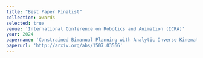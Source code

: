 ```yaml
---
title: "Best Paper Finalist"
collection: awards
selected: true
venue: 'International Conference on Robotics and Animation (ICRA)'
year: 2024
papername: 'Constrained Bimanual Planning with Analytic Inverse Kinematics'
paperurl: 'http://arxiv.org/abs/1507.03566'
---
```


<!--The contents above will be part of a list of publications, if the user clicks the link for the publication than the contents of section will be rendered as a full page, allowing you to provide more information about the paper for the reader. When publications are displayed as a single page, the contents of the above "citation" field will automatically be included below this section in a smaller font.-->
